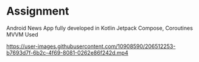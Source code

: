 # Assignment
Android News App fully developed in Kotlin 
Jetpack Compose, Coroutines MVVM Used

https://user-images.githubusercontent.com/10908590/206512253-b7693d7f-6b2c-4f69-8081-0262e86f242d.mp4

